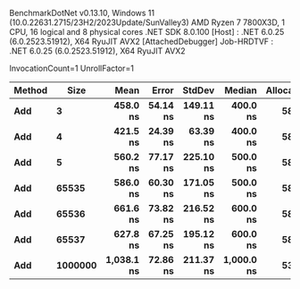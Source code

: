 
BenchmarkDotNet v0.13.10, Windows 11 (10.0.22631.2715/23H2/2023Update/SunValley3)
AMD Ryzen 7 7800X3D, 1 CPU, 16 logical and 8 physical cores
.NET SDK 8.0.100
  [Host]     : .NET 6.0.25 (6.0.2523.51912), X64 RyuJIT AVX2 [AttachedDebugger]
  Job-HRDTVF : .NET 6.0.25 (6.0.2523.51912), X64 RyuJIT AVX2

InvocationCount=1  UnrollFactor=1  

 Method | Size    | Mean       | Error    | StdDev    | Median     | Allocated |
------- |-------- |-----------:|---------:|----------:|-----------:|----------:|
 **Add**    | **3**       |   **458.0 ns** | **54.14 ns** | **149.11 ns** |   **400.0 ns** |     **584 B** |
 **Add**    | **4**       |   **421.5 ns** | **24.39 ns** |  **63.39 ns** |   **400.0 ns** |     **584 B** |
 **Add**    | **5**       |   **560.2 ns** | **77.17 ns** | **225.10 ns** |   **500.0 ns** |     **584 B** |
 **Add**    | **65535**   |   **586.0 ns** | **60.30 ns** | **171.05 ns** |   **500.0 ns** |     **584 B** |
 **Add**    | **65536**   |   **661.6 ns** | **73.82 ns** | **216.52 ns** |   **600.0 ns** |     **584 B** |
 **Add**    | **65537**   |   **627.8 ns** | **67.25 ns** | **195.12 ns** |   **600.0 ns** |     **584 B** |
 **Add**    | **1000000** | **1,038.1 ns** | **72.86 ns** | **211.37 ns** | **1,000.0 ns** |     **536 B** |

